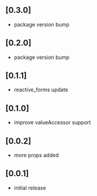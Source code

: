 ## [0.3.0]
* package version bump

## [0.2.0]
* package version bump

## [0.1.1]
* reactive_forms update

## [0.1.0]
* improve valueAccessor support

## [0.0.2]
* more props added

## [0.0.1]
* initial release
